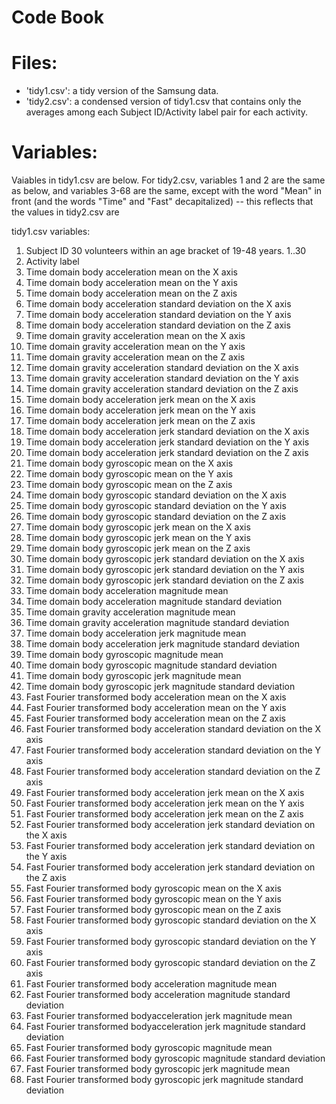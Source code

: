 Code Book
==============================

Files:
==============================
- 'tidy1.csv': a tidy version of the Samsung data.
- 'tidy2.csv': a condensed version of tidy1.csv that contains only the averages among each Subject ID/Activity label pair for each activity.

Variables:
==============================
Vaiables in tidy1.csv are below. For tidy2.csv, variables 1 and 2 are the same as below, and variables 3-68 are the same, except with the word "Mean" in front (and the words "Time" and "Fast" decapitalized) -- this reflects that the values in tidy2.csv are 

tidy1.csv variables:
1.	Subject ID
    30 volunteers within an age bracket of 19-48 years.
    1..30
2.	Activity label
3.	Time domain body acceleration mean on the X axis
4.	Time domain body acceleration mean on the Y axis
5.	Time domain body acceleration mean on the Z axis
6.	Time domain body acceleration standard deviation on the X axis
7.	Time domain body acceleration standard deviation on the Y axis
8.	Time domain body acceleration standard deviation on the Z axis
9.	Time domain gravity acceleration mean on the X axis
10.	Time domain gravity acceleration mean on the Y axis
11.	Time domain gravity acceleration mean on the Z axis
12.	Time domain gravity acceleration standard deviation on the X axis
13.	Time domain gravity acceleration standard deviation on the Y axis
14.	Time domain gravity acceleration standard deviation on the Z axis
15.	Time domain body acceleration jerk mean on the X axis
16.	Time domain body acceleration jerk mean on the Y axis
17.	Time domain body acceleration jerk mean on the Z axis
18.	Time domain body acceleration jerk standard deviation on the X axis
19.	Time domain body acceleration jerk standard deviation on the Y axis
20.	Time domain body acceleration jerk standard deviation on the Z axis
21.	Time domain body gyroscopic mean on the X axis
22.	Time domain body gyroscopic mean on the Y axis
23.	Time domain body gyroscopic mean on the Z axis
24.	Time domain body gyroscopic standard deviation on the X axis
25.	Time domain body gyroscopic standard deviation on the Y axis
26.	Time domain body gyroscopic standard deviation on the Z axis
27.	Time domain body gyroscopic jerk mean on the X axis
28.	Time domain body gyroscopic jerk mean on the Y axis
29.	Time domain body gyroscopic jerk mean on the Z axis
30.	Time domain body gyroscopic jerk standard deviation on the X axis
31.	Time domain body gyroscopic jerk standard deviation on the Y axis
32.	Time domain body gyroscopic jerk standard deviation on the Z axis
33.	Time domain body acceleration magnitude mean
34.	Time domain body acceleration magnitude standard deviation
35.	Time domain gravity acceleration magnitude mean
36.	Time domain gravity acceleration magnitude standard deviation
37.	Time domain body acceleration jerk magnitude mean
38.	Time domain body acceleration jerk magnitude standard deviation
39.	Time domain body gyroscopic magnitude mean
40.	Time domain body gyroscopic magnitude standard deviation
41.	Time domain body gyroscopic jerk magnitude mean
42.	Time domain body gyroscopic jerk magnitude standard deviation
43.	Fast Fourier transformed body acceleration mean on the X axis
44.	Fast Fourier transformed body acceleration mean on the Y axis
45.	Fast Fourier transformed body acceleration mean on the Z axis
46.	Fast Fourier transformed body acceleration standard deviation on the X axis
47.	Fast Fourier transformed body acceleration standard deviation on the Y axis
48.	Fast Fourier transformed body acceleration standard deviation on the Z axis
49.	Fast Fourier transformed body acceleration jerk mean on the X axis
50.	Fast Fourier transformed body acceleration jerk mean on the Y axis
51.	Fast Fourier transformed body acceleration jerk mean on the Z axis
52.	Fast Fourier transformed body acceleration jerk standard deviation on the X axis
53.	Fast Fourier transformed body acceleration jerk standard deviation on the Y axis
54.	Fast Fourier transformed body acceleration jerk standard deviation on the Z axis
55.	Fast Fourier transformed body gyroscopic mean on the X axis
56.	Fast Fourier transformed body gyroscopic mean on the Y axis
57.	Fast Fourier transformed body gyroscopic mean on the Z axis
58.	Fast Fourier transformed body gyroscopic standard deviation on the X axis
59.	Fast Fourier transformed body gyroscopic standard deviation on the Y axis
60.	Fast Fourier transformed body gyroscopic standard deviation on the Z axis
61.	Fast Fourier transformed body acceleration magnitude mean
62.	Fast Fourier transformed body acceleration magnitude standard deviation
63.	Fast Fourier transformed bodyacceleration jerk magnitude mean
64.	Fast Fourier transformed bodyacceleration jerk magnitude standard deviation
65.	Fast Fourier transformed body gyroscopic magnitude mean
66.	Fast Fourier transformed body gyroscopic magnitude standard deviation
67.	Fast Fourier transformed body gyroscopic jerk magnitude mean
68.	Fast Fourier transformed body gyroscopic jerk magnitude standard deviation
